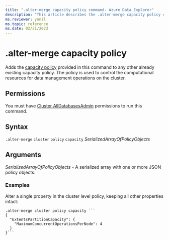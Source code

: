 ```yaml
---
title: ".alter-merge capacity policy command- Azure Data Explorer"
description: "This article describes the .alter-merge capacity policy command in Azure Data Explorer."
ms.reviewer: yonil
ms.topic: reference
ms.date: 02/21/2023
---
```

# .alter-merge capacity policy

Adds the [capacity policy](capacitypolicy.md) provided in this command to any other already existing capacity policy. The policy is used to control the computational resources for data management operations on the cluster.

## Permissions

You must have [Cluster AllDatabasesAdmin](access-control/role-based-access-control.md) permissions to run this command.

## Syntax

`.alter-merge` `cluster` `policy` `capacity` *SerializedArrayOfPolicyObjects*

## Arguments

*SerializedArrayOfPolicyObjects* - A serialized array with one or more JSON policy objects.

### Examples

Alter a single property in the cluster level policy, keeping all other properties intact:

```kusto
.alter-merge cluster policy capacity ```
{
  "ExtentsPartitionCapacity": {
    "MaximumConcurrentOperationsPerNode": 4
  }
}```
```
